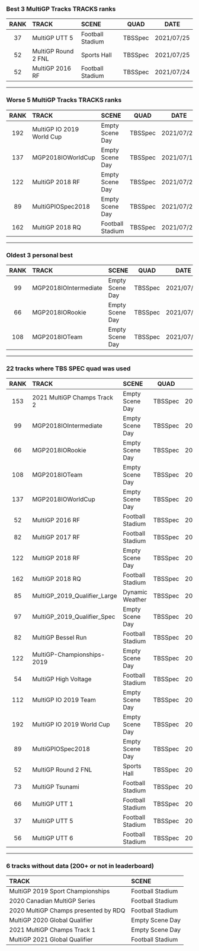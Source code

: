 ### Best 3 MultiGP Tracks TRACKS ranks
|RANK|TRACK|SCENE|QUAD|DATE|
|:---:|:---|:---|:---:|:---:|
|37|MultiGP UTT 5|Football Stadium|TBSSpec|2021/07/25|
|52|MultiGP Round 2 FNL|Sports Hall|TBSSpec|2021/07/25|
|52|MultiGP 2016 RF|Football Stadium|TBSSpec|2021/07/24|
---
### Worse 5 MultiGP Tracks TRACKS ranks
|RANK|TRACK|SCENE|QUAD|DATE|
|:---:|:---|:---|:---:|:---:|
|192|MultiGP IO 2019 World Cup|Empty Scene Day|TBSSpec|2021/07/25|
|137|MGP2018IOWorldCup|Empty Scene Day|TBSSpec|2021/07/18|
|122|MultiGP 2018 RF|Empty Scene Day|TBSSpec|2021/07/24|
|89|MultiGPIOSpec2018|Empty Scene Day|TBSSpec|2021/07/25|
|162|MultiGP 2018 RQ|Football Stadium|TBSSpec|2021/07/24|
---
### Oldest 3 personal best
|RANK|TRACK|SCENE|QUAD|DATE|
|:---:|:---|:---|:---:|:---:|
|99|MGP2018IOIntermediate|Empty Scene Day|TBSSpec|2021/07/18|
|66|MGP2018IORookie|Empty Scene Day|TBSSpec|2021/07/18|
|108|MGP2018IOTeam|Empty Scene Day|TBSSpec|2021/07/18|
---
### 22 tracks where TBS SPEC quad was used
|RANK|TRACK|SCENE|QUAD|DATE|
|:---:|:---|:---|:---:|:---:|
|153|2021 MultiGP Champs Track 2|Empty Scene Day|TBSSpec|2022/01/04|
|99|MGP2018IOIntermediate|Empty Scene Day|TBSSpec|2021/07/18|
|66|MGP2018IORookie|Empty Scene Day|TBSSpec|2021/07/18|
|108|MGP2018IOTeam|Empty Scene Day|TBSSpec|2021/07/18|
|137|MGP2018IOWorldCup|Empty Scene Day|TBSSpec|2021/07/18|
|52|MultiGP 2016 RF|Football Stadium|TBSSpec|2021/07/24|
|82|MultiGP 2017 RF|Football Stadium|TBSSpec|2022/01/11|
|122|MultiGP 2018 RF|Empty Scene Day|TBSSpec|2021/07/24|
|162|MultiGP 2018 RQ|Football Stadium|TBSSpec|2021/07/24|
|85|MultiGP_2019_Qualifier_Large|Dynamic Weather|TBSSpec|2022/01/30|
|97|MultiGP_2019_Qualifier_Spec|Empty Scene Day|TBSSpec|2021/07/25|
|82|MultiGP Bessel Run|Football Stadium|TBSSpec|2021/07/24|
|122|MultiGP-Championships-2019|Empty Scene Day|TBSSpec|2021/07/25|
|54|MultiGP High Voltage|Football Stadium|TBSSpec|2021/07/24|
|112|MultiGP IO 2019 Team|Empty Scene Day|TBSSpec|2021/07/24|
|192|MultiGP IO 2019 World Cup|Empty Scene Day|TBSSpec|2021/07/25|
|89|MultiGPIOSpec2018|Empty Scene Day|TBSSpec|2021/07/25|
|52|MultiGP Round 2 FNL|Sports Hall|TBSSpec|2021/07/25|
|73|MultiGP Tsunami|Football Stadium|TBSSpec|2021/07/25|
|66|MultiGP UTT 1|Football Stadium|TBSSpec|2021/07/25|
|37|MultiGP UTT 5|Football Stadium|TBSSpec|2021/07/25|
|56|MultiGP UTT 6|Football Stadium|TBSSpec|2021/07/25|
---
### 6 tracks without data (200+ or not in leaderboard)
|TRACK|SCENE|
|:---|:---|
|MultiGP 2019 Sport Championships|Football Stadium|
|2020 Canadian MultiGP Series|Football Stadium|
|2020 MultiGP Champs presented by RDQ|Football Stadium|
|MultiGP 2020 Global Qualifier|Empty Scene Day|
|2021 MultiGP Champs Track 1|Empty Scene Day|
|MultiGP 2021 Global Qualifier|Football Stadium|
